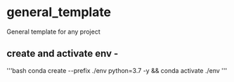 # general_template
General template for any project

## create and activate env -
'''bash
conda create --prefix ./env python=3.7 -y && conda activate ./env
'''
